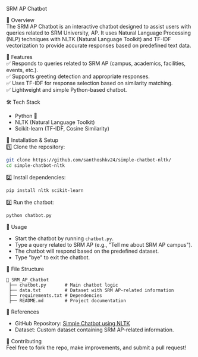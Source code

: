 SRM AP Chatbot  

📌 Overview  
The SRM AP Chatbot is an interactive chatbot designed to assist users with queries related to SRM University, AP. It uses Natural Language Processing (NLP) techniques with NLTK (Natural Language Toolkit) and TF-IDF vectorization to provide accurate responses based on predefined text data.  

🎯 Features  
✅ Responds to queries related to SRM AP (campus, academics, facilities, events, etc.).  
✅ Supports greeting detection and appropriate responses.  
✅ Uses TF-IDF for response selection based on similarity matching.  
✅ Lightweight and simple Python-based chatbot.  

🛠️ Tech Stack  
- Python 🐍  
- NLTK (Natural Language Toolkit)
- Scikit-learn (TF-IDF, Cosine Similarity)

🚀 Installation & Setup  
1️⃣ Clone the repository:  
```bash
git clone https://github.com/santhoshkv24/simple-chatbot-nltk/
cd simple-chatbot-nltk
```  
2️⃣ Install dependencies:  
```bash
pip install nltk scikit-learn
```  
3️⃣ Run the chatbot:  
```bash
python chatbot.py
```  

📖 Usage  
- Start the chatbot by running `chatbot.py`.  
- Type a query related to SRM AP (e.g., "Tell me about SRM AP campus").  
- The chatbot will respond based on the predefined dataset.  
- Type "bye" to exit the chatbot.  

📂 File Structure  
```
📁 SRM_AP_Chatbot
 ├── chatbot.py       # Main chatbot logic
 ├── data.txt         # Dataset with SRM AP-related information
 ├── requirements.txt # Dependencies
 ├── README.md        # Project documentation
```

📌 References  
- GitHub Repository: [Simple Chatbot using NLTK](https://github.com/santhoshkv24/simple-chatbot-nltk/)  
- Dataset: Custom dataset containing SRM AP-related information.  

🤝 Contributing  
Feel free to fork the repo, make improvements, and submit a pull request!
